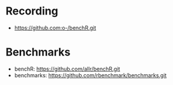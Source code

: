 # Recording

* https://github.com:o-/benchR.git

# Benchmarks

* benchR:  https://github.com/allr/benchR.git
* benchmarks: https://github.com/rbenchmark/benchmarks.git


